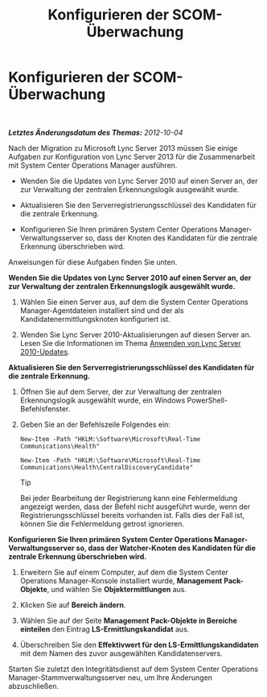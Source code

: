 ﻿---
title: Konfigurieren der SCOM-Überwachung
TOCTitle: Konfigurieren der SCOM-Überwachung
ms:assetid: 4003d225-2a33-448c-abd9-571750661140
ms:mtpsurl: https://technet.microsoft.com/de-de/library/JJ688033(v=OCS.15)
ms:contentKeyID: 49890718
ms.date: 05/19/2016
mtps_version: v=OCS.15
ms.translationtype: HT
---

# Konfigurieren der SCOM-Überwachung

 

_**Letztes Änderungsdatum des Themas:** 2012-10-04_

Nach der Migration zu Microsoft Lync Server 2013 müssen Sie einige Aufgaben zur Konfiguration von Lync Server 2013 für die Zusammenarbeit mit System Center Operations Manager ausführen.

  - Wenden Sie die Updates von Lync Server 2010 auf einen Server an, der zur Verwaltung der zentralen Erkennungslogik ausgewählt wurde.

  - Aktualisieren Sie den Serverregistrierungsschlüssel des Kandidaten für die zentrale Erkennung.

  - Konfigurieren Sie Ihren primären System Center Operations Manager-Verwaltungsserver so, dass der Knoten des Kandidaten für die zentrale Erkennung überschrieben wird.

Anweisungen für diese Aufgaben finden Sie unten.

**Wenden Sie die Updates von Lync Server 2010 auf einen Server an, der zur Verwaltung der zentralen Erkennungslogik ausgewählt wurde.**

1.  Wählen Sie einen Server aus, auf dem die System Center Operations Manager-Agentdateien installiert sind und der als Kandidatenermittlungsknoten konfiguriert ist.

2.  Wenden Sie Lync Server 2010-Aktualisierungen auf diesen Server an. Lesen Sie die Informationen im Thema [Anwenden von Lync Server 2010-Updates](apply-lync-server-2010-updates.md).

**Aktualisieren Sie den Serverregistrierungsschlüssel des Kandidaten für die zentrale Erkennung.**

1.  Öffnen Sie auf dem Server, der zur Verwaltung der zentralen Erkennungslogik ausgewählt wurde, ein Windows PowerShell-Befehlsfenster.

2.  Geben Sie an der Befehlszeile Folgendes ein:
    
        New-Item -Path "HKLM:\Software\Microsoft\Real-Time Communications\Health"
    
        New-Item -Path "HKLM:\Software\Microsoft\Real-Time Communications\Health\CentralDiscoveryCandidate"
    

    > [!TIP]
    > Bei jeder Bearbeitung der Registrierung kann eine Fehlermeldung angezeigt werden, dass der Befehl nicht ausgeführt wurde, wenn der Registrierungsschlüssel bereits vorhanden ist. Falls dies der Fall ist, können Sie die Fehlermeldung getrost ignorieren.



**Konfigurieren Sie Ihren primären System Center Operations Manager-Verwaltungsserver so, dass der Watcher-Knoten des Kandidaten für die zentrale Erkennung überschrieben wird.**

1.  Erweitern Sie auf einem Computer, auf dem die System Center Operations Manager-Konsole installiert wurde, **Management Pack-Objekte**, und wählen Sie **Objektermittlungen** aus.

2.  Klicken Sie auf **Bereich ändern**.

3.  Wählen Sie auf der Seite **Management Pack-Objekte in Bereiche einteilen** den Eintrag **LS-Ermittlungskandidat** aus.

4.  Überschreiben Sie den **Effektivwert für den LS-Ermittlungskandidaten** mit dem Namen des zuvor ausgewählten Kandidatenservers.

Starten Sie zuletzt den Integritätsdienst auf dem System Center Operations Manager-Stammverwaltungsserver neu, um Ihre Änderungen abzuschließen.

